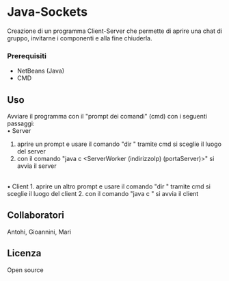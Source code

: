 # Java-Sockets

Creazione di un programma Client-Server che permette di aprire una chat di gruppo, invitarne i componenti e alla fine chiuderla.

### Prerequisiti

* NetBeans (Java)
* CMD

## Uso

Avviare il programma con il "prompt dei comandi" (cmd) con i seguenti passaggi: <br>
• Server
 1. aprire un prompt e usare il comando "dir <cartella di destinazione server>" tramite cmd si sceglie il luogo del server
 2. con il comando "java c <ServerWorker (indirizzoIp) (portaServer)>" si avvia il server 
 <br>
• Client
 1. aprire un altro prompt e usare il comando "dir <cartella di destinazione client>" tramite cmd si sceglie il luogo del client
 2. con il comando "java c <ClientTesto (portaServer)>" si avvia il client

## Collaboratori
 
Antohi, Gioannini, Mari

## Licenza

Open source

